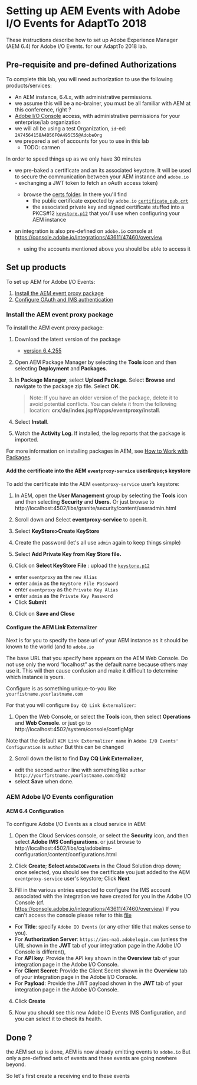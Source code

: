 

# Setting up AEM Events with Adobe I/O Events for AdaptTo 2018

These instructions describe how to set up Adobe Experience Manager (AEM 6.4) for Adobe I/O Events.
for our AdaptTo 2018 lab.
 

## Pre-requisite and pre-defined Authorizations

To complete this lab, you will need authorization to use the following products/services:

*  An AEM instance, 6.4.x, with administrative permissions.
  * we assume this will be a no-brainer, you must be all familiar with AEM at this conference, right ?
*  [Adobe I/O Console](https://adobe.io/console) access, with administrative permissions for your enterprise/lab organization 
  * we will all be using a test Organization, `id`-ed: `2A74564158A4D56F0A495C55@AdobeOrg`  
  * we prepared a set of accounts for you to use in this lab
    * TODO: carmen

In order to speed things up as we only have 30 minutes
* we pre-baked a certificate and an its associated keystore. 
  It will be used to secure the communication between your AEM instance and `adobe.io` - exchanging a JWT token to fetch an oAuth access token) 
  * browse the [certs folder](./certs). In there you'll find
    * the public certificate expected by `adobe.io` [`certificate_pub.crt`](./certs/certificate_pub.crt)
    * the associated private key and signed certificate stuffed into a PKCS#12 [`keystore.p12`](./certs/keystore.p12)
   that you'll use when configuring your AEM instance

* an integration is also pre-defined on `adobe.io` console at https://console.adobe.io/integrations/43611/47460/overview
  * using the accounts mentioned above you should be able to access it
      

## Set up products

To set up AEM for Adobe I/O Events:

1. [Install the AEM event proxy package](#installtheaemeventproxypackage)
2. [Configure OAuth and IMS authentication](#configureoauthandimsauthentication)

### Install the AEM event proxy package

To install the AEM event proxy package:

1. Download the latest version of the package
   * [version 6.4.255](https://github.com/adobeio/adobeio-documentation/files/2119312/aem-event-proxy-6.4.255.zip)

2. Open AEM Package Manager by selecting the **Tools** icon and then selecting **Deployment** and **Packages**.

3. In **Package Manager**, select **Upload Package**. Select **Browse** and navigate to the package zip file. Select **OK**.

      >Note: If you have an older version of the package, delete it to avoid potential conflicts. You can delete it from the following location: **crx/de/index.jsp#/apps/eventproxy/install**.

4. Select **Install**.

5. Watch the **Activity Log**. If installed, the log reports that the package is imported.

For more information on installing packages in AEM, see [How to Work with Packages](https://helpx.adobe.com/experience-manager/6-3/sites/administering/using/package-manager.html).


#### Add the certificate into the AEM `eventproxy-service` user&rquo;s keystore

To add the certificate into the AEM `eventproxy-service` user&rsquo;s keystore:

1. In AEM, open the **User Management** group by selecting the **Tools** icon and then selecting **Security** and **Users.**
Or just browse to http://localhost:4502/libs/granite/security/content/useradmin.html

2. Scroll down and Select **eventproxy-service** to open it.
 
3. Select **KeyStore>Create KeyStore**

4. Create the password (let's all use `admin` again to keep things simple)

4. Select **Add Private Key from Key Store file.** 

5. Click on **Select KeyStore File** : upload the  [`keystore.p12`](./certs/keystore.p12) 
  * enter `eventproxy` as the `new Alias`
  * enter `admin` as the `KeyStore File Password`
  * enter `eventproxy` as the `Private Key Alias`
  * enter `admin` as the `Private Key Password`
  * Click **Submit** 
  
6. Click on **Save and Close**  
  
#### Configure the AEM Link Externalizer

Next is for you to specify the base url of your AEM instance as it should be known to the world (and to `adobe.io`

The base URL that you specify here appears on the AEM Web Console. 
Do not use only the word “localhost” as the default name because others may use it. 
This will then cause confusion and make it difficult to determine which instance is yours. 

Configure is as something unique-to-you like `yourfistname.yourlastname.com`

For that you will configure `Day CQ Link Externalizer`:

1. Open the Web Console, or select the **Tools** icon, then select **Operations** and **Web Console**. 
 or just go to http://localhost:4502/system/console/configMgr

Note that the default `AEM Link Externalizer name` in `Adobe I/O Events' Configuration` is `author`
But this can be changed
  
2. Scroll down the list to find **Day CQ Link Externalizer**, 
 * edit the second `author` line with something like `author http://yourfirstname.yourlastname.com:4502` 
 * select **Save** when done.

### AEM Adobe I/O Events configuration

#### AEM 6.4 Configuration

To configure Adobe I/O Events as a cloud service in AEM:

1. Open the Cloud Services console, or select the **Security** icon, and then select **Adobe IMS Configurations**. 
or just browse to http://localhost:4502/libs/cq/adobeims-configuration/content/configurations.html
   
2. Click **Create**; 
   **Select `AdobeIOEvents`** in the Cloud Solution drop down; 
   once selected, you should see the certificate you just added to the AEM `eventproxy-service` user's keystore;
   Click **Next** 
   
3. Fill in the various entries expected to configure the IMS account associated with the integration 
 we have created for you in the Adobe I/O Console (cf. https://console.adobe.io/integrations/43611/47460/overview)
 If you can't access the console please refer to this [file](./certs/console.md)

*   For **Title**: specify `Adobe IO Events` (or any other title that makes sense to you).
*   For **Authorization Server**: `https://ims-na1.adobelogin.com` (unless the URL shown in the **JWT** tab of your integration page in the Adobe I/O Console is different), 
*   For **API key**: Provide the API key shown in the **Overview** tab of your integration page in the Adobe I/O Console. 
*   For **Client Secret**: Provide the Client Secret shown in the **Overview** tab of your integration page in the Adobe I/O Console. 
*   For **Payload**: Provide the JWT payload shown in the **JWT** tab of your integration page in the Adobe I/O Console.

4. Click **Create**
    
5. Now you should see this new Adobe IO Events IMS Configuration, and you can select it to check its health.

 
## Done ?

the AEM set up is done, AEM is now already emitting events to `adobe.io`
But only a pre-defined sets of events
and these events are going nowhere beyond.

So let's first create a receiving end to these events
